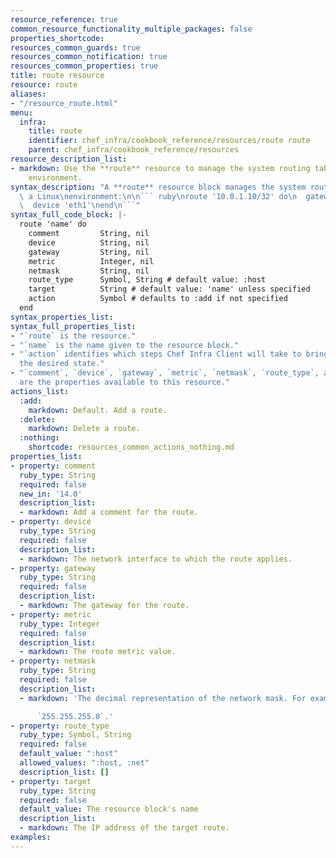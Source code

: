 ```yaml
---
resource_reference: true
common_resource_functionality_multiple_packages: false
properties_shortcode: 
resources_common_guards: true
resources_common_notification: true
resources_common_properties: true
title: route resource
resource: route
aliases:
- "/resource_route.html"
menu:
  infra:
    title: route
    identifier: chef_infra/cookbook_reference/resources/route route
    parent: chef_infra/cookbook_reference/resources
resource_description_list:
- markdown: Use the **route** resource to manage the system routing table in a Linux
    environment.
syntax_description: "A **route** resource block manages the system routing table in\
  \ a Linux\nenvironment:\n\n``` ruby\nroute '10.0.1.10/32' do\n  gateway '10.0.0.20'\n\
  \  device 'eth1'\nend\n```"
syntax_full_code_block: |-
  route 'name' do
    comment         String, nil
    device          String, nil
    gateway         String, nil
    metric          Integer, nil
    netmask         String, nil
    route_type      Symbol, String # default value: :host
    target          String # default value: 'name' unless specified
    action          Symbol # defaults to :add if not specified
  end
syntax_properties_list: 
syntax_full_properties_list:
- "`route` is the resource."
- "`name` is the name given to the resource block."
- "`action` identifies which steps Chef Infra Client will take to bring the node into
  the desired state."
- "`comment`, `device`, `gateway`, `metric`, `netmask`, `route_type`, and `target`
  are the properties available to this resource."
actions_list:
  :add:
    markdown: Default. Add a route.
  :delete:
    markdown: Delete a route.
  :nothing:
    shortcode: resources_common_actions_nothing.md
properties_list:
- property: comment
  ruby_type: String
  required: false
  new_in: '14.0'
  description_list:
  - markdown: Add a comment for the route.
- property: device
  ruby_type: String
  required: false
  description_list:
  - markdown: The network interface to which the route applies.
- property: gateway
  ruby_type: String
  required: false
  description_list:
  - markdown: The gateway for the route.
- property: metric
  ruby_type: Integer
  required: false
  description_list:
  - markdown: The route metric value.
- property: netmask
  ruby_type: String
  required: false
  description_list:
  - markdown: 'The decimal representation of the network mask. For example:

      `255.255.255.0`.'
- property: route_type
  ruby_type: Symbol, String
  required: false
  default_value: ":host"
  allowed_values: ":host, :net"
  description_list: []
- property: target
  ruby_type: String
  required: false
  default_value: The resource block's name
  description_list:
  - markdown: The IP address of the target route.
examples: 
---
```

